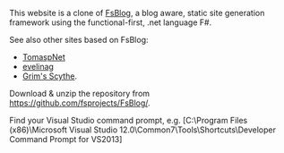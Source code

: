 This website is a clone of [FsBlog](https://github.com/fsprojects/FsBlog/), a blog aware, static site generation framework using the functional-first, .net language F#.

See also other sites based on FsBlog:
  * [TomaspNet](https://github.com/tpetricek/TomaspNet.Website) 
  * [evelinag](https://github.com/evelinag/evelinag.github.io)
  * [Grim's Scythe](https://neoeinstein.github.io/).

Download & unzip the repository from https://github.com/fsprojects/FsBlog/.

Find your Visual Studio command prompt, e.g. [C:\Program Files (x86)\Microsoft Visual Studio 12.0\Common7\Tools\Shortcuts\Developer Command Prompt for VS2013]

